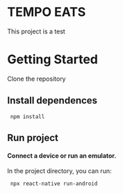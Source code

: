 # TEMPO EATS
This project is a test
# Getting Started

Clone the repository

## Install dependences

```shell
 npm install
```

## Run project

#### Connect a device or run an emulator.
In the project directory, you can run:

```shell
 npx react-native run-android
```
